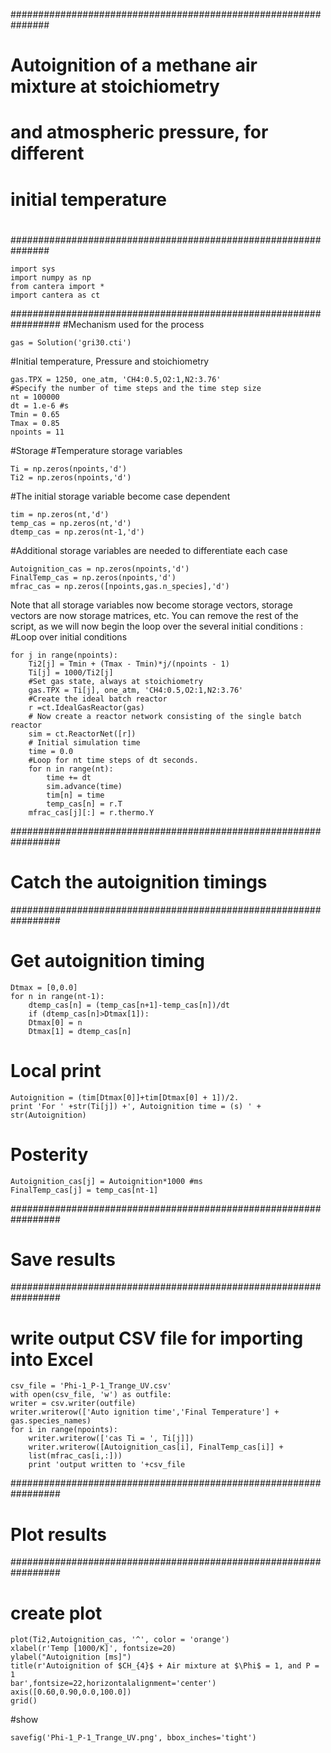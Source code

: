 ###############################################################
#
# Autoignition of a methane air mixture at stoichiometry
# and atmospheric pressure, for different
# initial temperature
#
###############################################################
	
	import sys
	import numpy as np
	from cantera import *
	import cantera as ct
#################################################################
#Mechanism used for the process
	
	gas = Solution('gri30.cti')
#Initial temperature, Pressure and stoichiometry
	
	gas.TPX = 1250, one_atm, 'CH4:0.5,O2:1,N2:3.76'
	#Specify the number of time steps and the time step size
	nt = 100000
	dt = 1.e-6 #s
	Tmin = 0.65
	Tmax = 0.85
	npoints = 11
#Storage
#Temperature storage variables
	
	Ti = np.zeros(npoints,'d')
	Ti2 = np.zeros(npoints,'d')
#The initial storage variable become case dependent
	
	tim = np.zeros(nt,'d')
	temp_cas = np.zeros(nt,'d')
	dtemp_cas = np.zeros(nt-1,'d')
#Additional storage variables are needed to differentiate each case
	
	Autoignition_cas = np.zeros(npoints,'d')
	FinalTemp_cas = np.zeros(npoints,'d')
	mfrac_cas = np.zeros([npoints,gas.n_species],'d')
Note that all storage variables now become storage vectors, storage vectors are now storage matrices,
etc. You can remove the rest of the script, as we will now begin the loop over the several initial
conditions :
#Loop over initial conditions
	
	for j in range(npoints):
		Ti2[j] = Tmin + (Tmax - Tmin)*j/(npoints - 1)
		Ti[j] = 1000/Ti2[j]
		#Set gas state, always at stoichiometry
		gas.TPX = Ti[j], one_atm, 'CH4:0.5,O2:1,N2:3.76'
		#Create the ideal batch reactor
		r =ct.IdealGasReactor(gas)
		# Now create a reactor network consisting of the single batch reactor
		sim = ct.ReactorNet([r])
		# Initial simulation time
		time = 0.0
		#Loop for nt time steps of dt seconds.
		for n in range(nt):
			time += dt
			sim.advance(time)
			tim[n] = time
			temp_cas[n] = r.T
		mfrac_cas[j][:] = r.thermo.Y
#################################################################
# Catch the autoignition timings
#################################################################
# Get autoignition timing
	Dtmax = [0,0.0]
	for n in range(nt-1):
		dtemp_cas[n] = (temp_cas[n+1]-temp_cas[n])/dt
		if (dtemp_cas[n]>Dtmax[1]):
		Dtmax[0] = n
		Dtmax[1] = dtemp_cas[n]
# Local print
	Autoignition = (tim[Dtmax[0]]+tim[Dtmax[0] + 1])/2.
	print 'For ' +str(Ti[j]) +', Autoignition time = (s) ' + str(Autoignition)
# Posterity
	Autoignition_cas[j] = Autoignition*1000 #ms
	FinalTemp_cas[j] = temp_cas[nt-1]
#################################################################
# Save results
#################################################################
# write output CSV file for importing into Excel
	csv_file = 'Phi-1_P-1_Trange_UV.csv'
	with open(csv_file, 'w') as outfile:
	writer = csv.writer(outfile)
	writer.writerow(['Auto ignition time','Final Temperature'] + gas.species_names)
	for i in range(npoints):
		writer.writerow(['cas Ti = ', Ti[j]])
		writer.writerow([Autoignition_cas[i], FinalTemp_cas[i]] +
		list(mfrac_cas[i,:]))
		print 'output written to '+csv_file
#################################################################
# Plot results
#################################################################
# create plot
	plot(Ti2,Autoignition_cas, '^', color = 'orange')
	xlabel(r'Temp [1000/K]', fontsize=20)
	ylabel("Autoignition [ms]")
	title(r'Autoignition of $CH_{4}$ + Air mixture at $\Phi$ = 1, and P = 1
	bar',fontsize=22,horizontalalignment='center')
	axis([0.60,0.90,0.0,100.0])
	grid()
#show

	savefig('Phi-1_P-1_Trange_UV.png', bbox_inches='tight')
